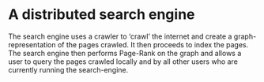 # A distributed search engine
The search engine uses a crawler to ‘crawl’ the internet and create a graph-representation of the pages crawled. It then proceeds to index the pages. The search engine then performs Page-Rank on the graph and allows a user to query the pages crawled locally and by all other users who are currently running the search-engine.
